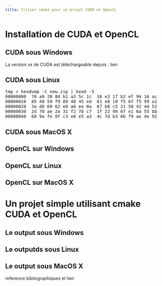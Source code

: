 ```yaml
---
title: tiliser cmake pour un projet CUDA et OpenCL
---
```


# Installation de CUDA et OpenCL

## CUDA sous Windows
La version xx de CUDA est téléchargeable depuis : lien

## CUDA sous Linux

<pre class="terminal">
<span class="prompt">tmp</span> > hexdump -C new.zip | head -5
00000000  70 a9 20 8d b1 a3 5c 1c  16 e3 17 b2 ef 94 16 ac  |p. ...\.........|
00000010  85 40 59 f9 89 40 45 ed  61 e8 10 f5 6f f5 99 a2  |.@Y..@E.a...o...|
00000020  3a d6 69 62 e0 ab ee 0a  67 b8 c5 21 58 42 4d 52  |:.ib....g..!XBMR|
00000030  2d 78 ae 2a 31 f2 78 c7  1f 22 99 07 e1 6a 55 bb  |-x.*1.x.."...jU.|
00000040  68 9a fe 8f c3 e0 e5 a3  4c 7d b3 6b f9 ae de 92  |h.......L}.k....|
</pre>
## CUDA sous MacOS X

## OpenCL sur Windows

## OpenCL sur Linux

## OpenCL sur MacOS X


# Un projet simple utilisant cmake CUDA et OpenCL
## Le output sous Windows
## Le outputds sous Linux
## Le output sous MacOS X

reference bibliographiques et lien

